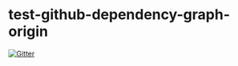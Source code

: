 # test-github-dependency-graph-origin

[![Gitter](https://badges.gitter.im/silentsoft/test-github-dependency-graph-origin.svg)](https://gitter.im/silentsoft/test-github-dependency-graph-origin?utm_source=badge&utm_medium=badge&utm_campaign=pr-badge&utm_content=badge)
